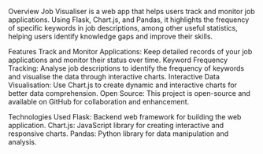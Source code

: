 Overview
Job Visualiser is a web app that helps users track and monitor job applications. Using Flask, Chart.js, and Pandas, it highlights the frequency of specific keywords in job descriptions, among other useful statistics, helping users identify knowledge gaps and improve their skills.

Features
Track and Monitor Applications: Keep detailed records of your job applications and monitor their status over time.
Keyword Frequency Tracking: Analyse job descriptions to identify the frequency of keywords and visualise the data through interactive charts.
Interactive Data Visualisation: Use Chart.js to create dynamic and interactive charts for better data comprehension.
Open Source: This project is open-source and available on GitHub for collaboration and enhancement.

Technologies Used
Flask: Backend web framework for building the web application.
Chart.js: JavaScript library for creating interactive and responsive charts.
Pandas: Python library for data manipulation and analysis.
